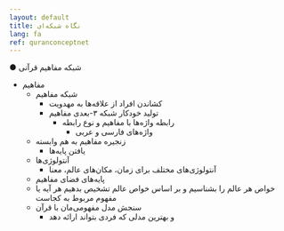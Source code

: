 ```yaml
---
layout: default
title: نگاه شبکه‌ای
lang: fa
ref: quranconceptnet
---
```

● شبکه مفاهیم قرآنی
* مفاهیم
	* شبکه مفاهیم
		* کشاندن افراد از علاقه‌ها به مهدویت
		* تولید خودکار شبکه ۳-بعدی مفاهیم
			* رابطه واژه‌ها با مفاهیم و نوع رابطه
				* واژه‌های فارسی و عربی
	* زنجیره مفاهیم به هم وابسته
		* یافتن پایه‌ها
	* آنتولوژی‌ها
		* آنتولوژی‌های مختلف برای زمان، مکان‌های عالم، معنا
	* پایه‌های فضای مفاهیم
	* خواص هر عالم را بشناسیم و بر اساس خواص عالم تشخیص بدهیم هر آیه یا مفهوم مربوط به کجاست
	* سنجش مدل مفهومی‌مان با قرآن
		* و بهترین مدلی که فردی بتواند ارائه دهد

